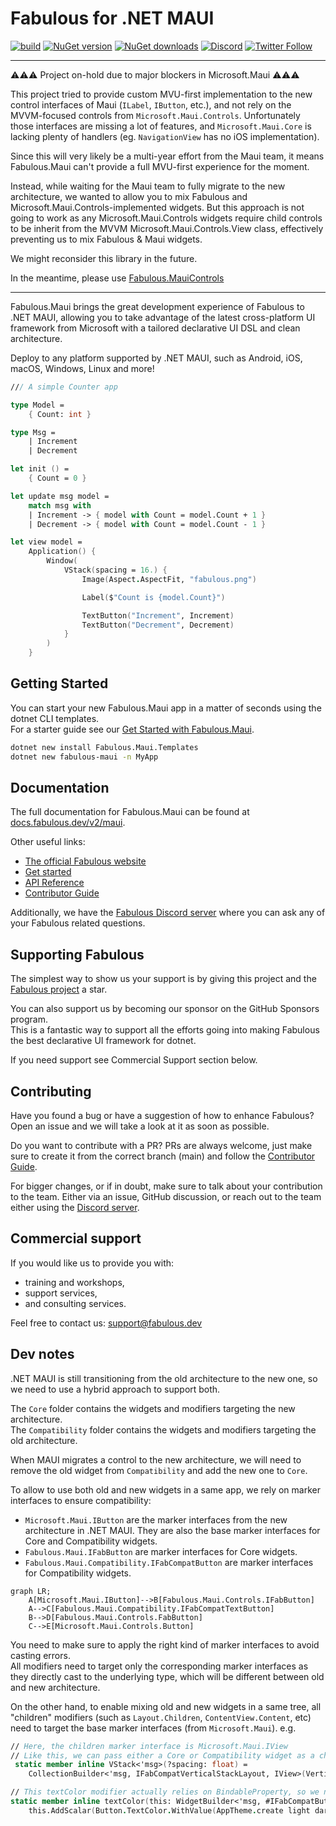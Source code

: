 # Fabulous for .NET MAUI

[![build](https://img.shields.io/github/actions/workflow/status/fabulous-dev/Fabulous.Maui/build.yml?branch=main)](https://github.com/fabulous-dev/Fabulous.Maui/actions/workflows/build.yml) [![NuGet version](https://img.shields.io/nuget/v/Fabulous.Maui)](https://www.nuget.org/packages/Fabulous.Maui) [![NuGet downloads](https://img.shields.io/nuget/dt/Fabulous.Maui)](https://www.nuget.org/packages/Fabulous.Maui) [![Discord](https://img.shields.io/discord/716980335593914419?label=discord&logo=discord)](https://discord.gg/bpTJMbSSYK) [![Twitter Follow](https://img.shields.io/twitter/follow/FabulousAppDev?style=social)](https://twitter.com/FabulousAppDev)

------

⚠️⚠️⚠️ Project on-hold due to major blockers in Microsoft.Maui ⚠️⚠️⚠️

This project tried to provide custom MVU-first implementation to the new control interfaces of Maui (`ILabel`, `IButton`, etc.), and not rely on the MVVM-focused controls from `Microsoft.Maui.Controls`. Unfortunately those interfaces are missing a lot of features, and `Microsoft.Maui.Core` is lacking plenty of handlers (eg. `NavigationView` has no iOS implementation).

Since this will very likely be a multi-year effort from the Maui team, it means Fabulous.Maui can't provide a full MVU-first experience for the moment.

Instead, while waiting for the Maui team to fully migrate to the new architecture, we wanted to allow you to mix Fabulous and Microsoft.Maui.Controls-implemented widgets. But this approach is not going to work as any Microsoft.Maui.Controls widgets require child controls to be inherit from the MVVM Microsoft.Maui.Controls.View class, effectively preventing us to mix Fabulous & Maui widgets.

We might reconsider this library in the future.

In the meantime, please use [Fabulous.MauiControls](https://github.com/fabulous-dev/Fabulous.MauiControls)

------

Fabulous.Maui brings the great development experience of Fabulous to .NET MAUI, allowing you to take advantage of the latest cross-platform UI framework from Microsoft with a tailored declarative UI DSL and clean architecture.

Deploy to any platform supported by .NET MAUI, such as Android, iOS, macOS, Windows, Linux and more!

```fs
/// A simple Counter app

type Model =
    { Count: int }

type Msg =
    | Increment
    | Decrement

let init () =
    { Count = 0 }

let update msg model =
    match msg with
    | Increment -> { model with Count = model.Count + 1 }
    | Decrement -> { model with Count = model.Count - 1 }

let view model =
    Application() {
        Window(
            VStack(spacing = 16.) {
                Image(Aspect.AspectFit, "fabulous.png")

                Label($"Count is {model.Count}")

                TextButton("Increment", Increment)
                TextButton("Decrement", Decrement)
            }
        )
    }
```

## Getting Started

You can start your new Fabulous.Maui app in a matter of seconds using the dotnet CLI templates.  
For a starter guide see our [Get Started with Fabulous.Maui](https://fabulous.dev/maui/get-started).

```sh
dotnet new install Fabulous.Maui.Templates
dotnet new fabulous-maui -n MyApp
```

## Documentation

The full documentation for Fabulous.Maui can be found at [docs.fabulous.dev/v2/maui](https://docs.fabulous.dev/v2/maui).

Other useful links:
- [The official Fabulous website](https://fabulous.dev)
- [Get started](https://fabulous.dev/maui/get-started)
- [API Reference](https://api.fabulous.dev/v2/maui)
- [Contributor Guide](CONTRIBUTING.md)

Additionally, we have the [Fabulous Discord server](https://discord.gg/bpTJMbSSYK) where you can ask any of your Fabulous related questions.

## Supporting Fabulous

The simplest way to show us your support is by giving this project and the [Fabulous project](https://github.com/fabulous-dev/Fabulous) a star.

You can also support us by becoming our sponsor on the GitHub Sponsors program.  
This is a fantastic way to support all the efforts going into making Fabulous the best declarative UI framework for dotnet.

If you need support see Commercial Support section below.

## Contributing

Have you found a bug or have a suggestion of how to enhance Fabulous? Open an issue and we will take a look at it as soon as possible.

Do you want to contribute with a PR? PRs are always welcome, just make sure to create it from the correct branch (main) and follow the [Contributor Guide](CONTRIBUTING.md).

For bigger changes, or if in doubt, make sure to talk about your contribution to the team. Either via an issue, GitHub discussion, or reach out to the team either using the [Discord server](https://discord.gg/bpTJMbSSYK).

## Commercial support

If you would like us to provide you with:

- training and workshops,
- support services,
- and consulting services.

Feel free to contact us: [support@fabulous.dev](mailto:support@fabulous.dev)

## Dev notes

.NET MAUI is still transitioning from the old architecture to the new one, so we need to use a hybrid approach to support both.

The `Core` folder contains the widgets and modifiers targeting the new architecture.  
The `Compatibility` folder contains the widgets and modifiers targeting the old architecture.

When MAUI migrates a control to the new architecture, we will need to remove the old widget from `Compatibility` and add the new one to `Core`.

To allow to use both old and new widgets in a same app, we rely on marker interfaces to ensure compatibility:
- `Microsoft.Maui.IButton` are the marker interfaces from the new architecture in .NET MAUI. They are also the base marker interfaces for Core and Compatibility widgets.
- `Fabulous.Maui.IFabButton` are marker interfaces for Core widgets.
- `Fabulous.Maui.Compatibility.IFabCompatButton` are marker interfaces for Compatibility widgets.

```mermaid
graph LR;
    A[Microsoft.Maui.IButton]-->B[Fabulous.Maui.Controls.IFabButton]
    A-->C[Fabulous.Maui.Compatibility.IFabCompatTextButton]
    B-->D[Fabulous.Maui.Controls.FabButton]
    C-->E[Microsoft.Maui.Controls.Button]
```

You need to make sure to apply the right kind of marker interfaces to avoid casting errors.  
All modifiers need to target only the corresponding marker interfaces as they directly cast to the underlying type, which will be different between old and new architecture.

On the other hand, to enable mixing old and new widgets in a same tree, all "children" modifiers (such as `Layout.Children`, `ContentView.Content`, etc) need to target the base marker interfaces (from `Microsoft.Maui`). e.g.
```fs
// Here, the children marker interface is Microsoft.Maui.IView
// Like this, we can pass either a Core or Compatibility widget as a child
 static member inline VStack<'msg>(?spacing: float) =
    CollectionBuilder<'msg, IFabCompatVerticalStackLayout, IView>(VerticalStackLayout.WidgetKey, LayoutOfView.Children)

// This textColor modifier actually relies on BindableProperty, so we need to make sure to target only the Compatibility marker interface Fabulous.Maui.Compatibility.IFabCompatButton
static member inline textColor(this: WidgetBuilder<'msg, #IFabCompatButton>, light: FabColor, ?dark: FabColor) =
    this.AddScalar(Button.TextColor.WithValue(AppTheme.create light dark))
```
